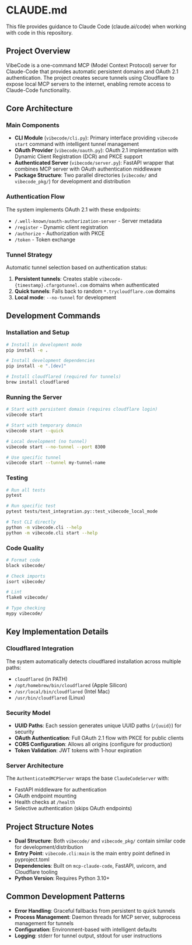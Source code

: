 # CLAUDE.md

This file provides guidance to Claude Code (claude.ai/code) when working with code in this repository.

## Project Overview

VibeCode is a one-command MCP (Model Context Protocol) server for Claude-Code that provides automatic persistent domains and OAuth 2.1 authentication. The project creates secure tunnels using Cloudflare to expose local MCP servers to the internet, enabling remote access to Claude-Code functionality.

## Core Architecture

### Main Components

- **CLI Module** (`vibecode/cli.py`): Primary interface providing `vibecode start` command with intelligent tunnel management
- **OAuth Provider** (`vibecode/oauth.py`): OAuth 2.1 implementation with Dynamic Client Registration (DCR) and PKCE support
- **Authenticated Server** (`vibecode/server.py`): FastAPI wrapper that combines MCP server with OAuth authentication middleware
- **Package Structure**: Two parallel directories (`vibecode/` and `vibecode_pkg/`) for development and distribution

### Authentication Flow

The system implements OAuth 2.1 with these endpoints:
- `/.well-known/oauth-authorization-server` - Server metadata
- `/register` - Dynamic client registration
- `/authorize` - Authorization with PKCE
- `/token` - Token exchange

### Tunnel Strategy

Automatic tunnel selection based on authentication status:
1. **Persistent tunnels**: Creates stable `vibecode-{timestamp}.cfargotunnel.com` domains when authenticated
2. **Quick tunnels**: Falls back to random `*.trycloudflare.com` domains
3. **Local mode**: `--no-tunnel` for development

## Development Commands

### Installation and Setup
```bash
# Install in development mode
pip install -e .

# Install development dependencies
pip install -e ".[dev]"

# Install cloudflared (required for tunnels)
brew install cloudflared
```

### Running the Server
```bash
# Start with persistent domain (requires cloudflare login)
vibecode start

# Start with temporary domain
vibecode start --quick

# Local development (no tunnel)
vibecode start --no-tunnel --port 8300

# Use specific tunnel
vibecode start --tunnel my-tunnel-name
```

### Testing
```bash
# Run all tests
pytest

# Run specific test
pytest tests/test_integration.py::test_vibecode_local_mode

# Test CLI directly
python -m vibecode.cli --help
python -m vibecode.cli start --help
```

### Code Quality
```bash
# Format code
black vibecode/

# Check imports
isort vibecode/

# Lint
flake8 vibecode/

# Type checking
mypy vibecode/
```

## Key Implementation Details

### Cloudflared Integration

The system automatically detects cloudflared installation across multiple paths:
- `cloudflared` (in PATH)
- `/opt/homebrew/bin/cloudflared` (Apple Silicon)
- `/usr/local/bin/cloudflared` (Intel Mac)
- `/usr/bin/cloudflared` (Linux)

### Security Model

- **UUID Paths**: Each session generates unique UUID paths (`/{uuid}`) for security
- **OAuth Authentication**: Full OAuth 2.1 flow with PKCE for public clients
- **CORS Configuration**: Allows all origins (configure for production)
- **Token Validation**: JWT tokens with 1-hour expiration

### Server Architecture

The `AuthenticatedMCPServer` wraps the base `ClaudeCodeServer` with:
- FastAPI middleware for authentication
- OAuth endpoint mounting
- Health checks at `/health`
- Selective authentication (skips OAuth endpoints)

## Project Structure Notes

- **Dual Structure**: Both `vibecode/` and `vibecode_pkg/` contain similar code for development/distribution
- **Entry Point**: `vibecode.cli:main` is the main entry point defined in pyproject.toml
- **Dependencies**: Built on `mcp-claude-code`, FastAPI, uvicorn, and Cloudflare tooling
- **Python Version**: Requires Python 3.10+

## Common Development Patterns

- **Error Handling**: Graceful fallbacks from persistent to quick tunnels
- **Process Management**: Daemon threads for MCP server, subprocess management for tunnels
- **Configuration**: Environment-based with intelligent defaults
- **Logging**: stderr for tunnel output, stdout for user instructions